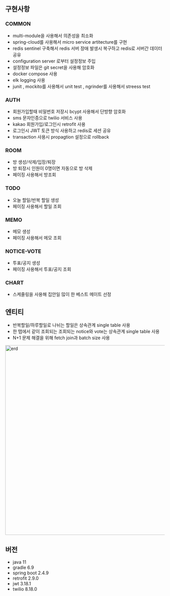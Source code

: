 ## 구현사항
### COMMON
* multi-module을 사용해서 의존성을 최소화
* spring-cloud를  사용해서 micro service artitecture를 구현
* redis sentinel 구축해서 redis 서버 장애 발생시 복구하고 redis로 서버간 데이터 공유
* configuration server 로부터 설정정보 주입
* 설정정보 파일은 git secret을 사용해 암호화
* docker compose 사용
* elk logging 사용
* junit , mockito를 사용해서 unit test , ngrinder를 사용해서 streess test
### AUTH
* 회원가입할때 비밀번호 저장시 bcypt 사용해서 단방향 암호화
* sms 문자인증으로 twilio 서비스 사용
* kakao 회원가입/로그인시 retrofit 사용
* 로그인시 JWT 토큰 방식 사용하고 redis로 세션 공유
* transaction 사용시 propagtion 설정으로 rollback 
### ROOM
* 방 생성/삭제/입장/퇴장
* 방 퇴장시 인원이 0명이면 자동으로 방 삭제
* 페이징 사용해서 방조회
### TODO
* 오늘 할일/반복 할일 생성
* 페이징 사용해서 할일 조회
### MEMO
* 메모 생성
* 페이징 사용해서 메모 조회
### NOTICE-VOTE
* 투표/공지 생성
* 페이징 사용해서 투표/공지 조회
### CHART
* 스케줄링을 사용해 집안일 많이 한 베스트 메이트 선정


## 엔티티 
* 반복할일/하루할일로 나뉘는 할일은 상속관계 single table 사용
* 한 탭에서 같이 조회되는 조회되는 notice와 vote는 상속관계 single table 사용
* N+1 문제 해결을 위해 fetch join과 batch size 사용

<img width="598" alt="erd" src="https://user-images.githubusercontent.com/41245313/137633409-a5c5785b-0d10-47a8-b818-f39c817ce974.png">

## 버전
* java 11
* gradle 6.9
* spring boot 2.4.9
* retrofit 2.9.0
* jwt 3.18.1
* twilio 8.18.0


